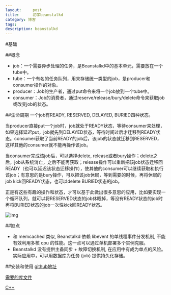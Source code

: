 ```yaml
---
layout:     post
title:      初学beanstalkd
category: 博客
tags: 
description: beanstalkd
---
```

#基础

##概念

*	job：一个需要异步处理的任务，是Beanstalkd中的基本单元，需要放在一个tube中。
*	tube：一个有名的任务队列，用来存储统一类型的job，是producer和consumer操作的对象。
*	producer：Job的生产者，通过put命令来将一个job放到一个tube中。
*	consumer：Job的消费者，通过reserve/release/bury/delete命令来获取job或改变job的状态。

##生命周期
一个job有READY, RESERVED, DELAYED, BURIED四种状态。

当producer直接put一个job时，job就处于READY状态，等待consumer来处理，如果选择延迟put，job就先到DELAYED状态，等待时间过后才迁移到READY状态。consumer获取了当前READY的job后，该job的状态就迁移到RESERVED，这样其他的consumer就不能再操作该job。

当consumer完成该job后，可以选择delete, release或者bury操作；delete之后，job从系统消亡，之后不能再获取；release操作可以重新把该job状态迁移回READY（也可以延迟该状态迁移操作），使其他的consumer可以继续获取和执行该job；有意思的是bury操作，可以把该job休眠，等到需要的时候，再将休眠的job kick回READY状态，也可以delete BURIED状态的job。

正是有这些有趣的操作和状态，才可以基于此做出很多意思的应用，比如要实现一个循环队列，就可以将RESERVED状态的job休眠掉，等没有READY状态的job时再将BURIED状态的job一次性kick回READY状态。

![img](http://csrd.aliapp.com/wp-content/plugins/beanstalkd-job-lifetime.png)

##缺点
*	和 memcached 类似, Beanstalkd 依赖 libevent 的单线程事件分发机制, 不能有效利用多核 cpu 的性能。这一点可以通过单机部署多个实例克服。
*	Beanstalkd 没有提供主备同步 + 故障切换机制, 在应用中有成为单点的风险。实际应用中，可以用数据库为任务 (job) 提供持久化存储。

##安装和使用
[github地址](https://github.com/kr/beanstalkd)

[需要的库文件](https://github.com/kr/beanstalkd/wiki/client-libraries)

[C++](https://github.com/deepfryed/beanstalk-client)



